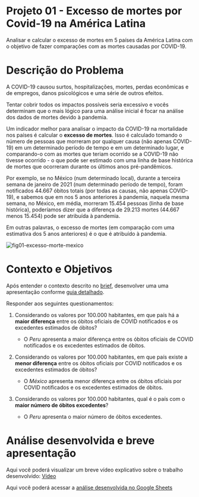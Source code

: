 # Projeto 01 - Excesso de mortes por Covid-19 na América Latina

Analisar e calcular o excesso de mortes em 5 países da América Latina com o objetivo de fazer comparações com as
mortes causadas por COVID-19.

# Descrição do Problema

A COVID-19 causou surtos, hospitalizações, mortes, perdas econômicas e de empregos, danos psicológicos e uma série de outros efeitos. 

Tentar cobrir todos os impactos possíveis seria excessivo e vocês determinam que o mais lógico para uma análise
inicial é focar na análise dos dados de mortes devido à pandemia.

Um indicador melhor para analisar o impacto da
COVID-19 na mortalidade nos países é calcular o **excesso de mortes**. Isso é calculado tomando o número de pessoas que morreram por qualquer causa (não apenas COVID-19) em um determinado período de tempo e em um determinado lugar, e
comparando-o com as mortes que teriam ocorrido se a COVID-19 não tivesse ocorrido - o que pode ser estimado com uma linha de base histórica de mortes que ocorreram durante os últimos anos pré-pandêmicos. 

Por exemplo, se no México (num determinado local), durante a terceira semana de janeiro de 2021 (num determinado período de tempo), foram notificados 44.667 óbitos totais (por todas as causas, não apenas COVID-19), e sabemos que em nos 5 anos anteriores à pandemia, naquela mesma semana, no México, em média, morreram 15.454 pessoas (linha de base histórica), poderíamos dizer que a diferença de 29.213 mortes (44.667 menos 15.454) pode ser atribuída à pandemia. 

Em outras palavras, o excesso de mortes (em comparação com uma estimativa dos 5 anos anteriores) é o que é atribuído à pandemia.

![fig01-excesso-morte-mexico](https://user-images.githubusercontent.com/75397377/166122114-f1e254e7-3047-4a10-9fb0-866ba0902cec.PNG)

# Contexto e Objetivos

Após entender o contexto descrito no [brief](https://github.com/carlamendescms/certificacao-analista-dados-ibm-laboratoria/blob/c613ea569f7ea966a6ce89d9e28760853bd316bc/projetos/01%20-%20Excesso%20de%20mortes%20por%20COVID/%5BPT%5D%20Projeto%201%20COVID%20-%20Brief%20do%20Projeto.pdf), desenvolver uma uma apresentação conforme [guia detalhado](https://github.com/carlamendescms/certificacao-analista-dados-ibm-laboratoria/blob/c613ea569f7ea966a6ce89d9e28760853bd316bc/projetos/01%20-%20Excesso%20de%20mortes%20por%20COVID/%5BPT%5D%20Guia%20-%20An%C3%A1lise%20Excesso%20de%20Mortes%20COVID-19.pdf).

Responder aos seguintes questionamentos:

1. Considerando os valores por 100.000 habitantes, em que país há a **maior diferença** entre os óbitos oficiais de COVID notificados e os excedentes estimados de óbitos?
    - O _Peru_ apresenta a maior diferença entre os óbitos oficiais de COVID notificados e os excedentes estimados de óbitos.


2. Considerando os valores por 100.000 habitantes, em que país existe a **menor diferença** entre os óbitos oficiais por COVID notificados e os excedentes estimados de
óbitos?
    - O _México_ apresenta menor diferença entre os óbitos oficiais por COVID notificados e os excedentes estimados de óbitos.

3. Considerando os valores por 100.000 habitantes, qual é o país com o **maior número de óbitos excedentes**?

    - O _Peru_ apresenta o maior número de óbitos excedentes.

# Análise desenvolvida e breve apresentação 

Aqui você poderá visualizar um breve vídeo explicativo sobre o trabalho desenvolvido: [Vídeo](https://www.loom.com/share/8448d6ef9deb435da704abb9a8f81740)

Aqui você poderá acessar a [análise desenvolvida no Google Sheets](https://docs.google.com/spreadsheets/d/1T2caF_pqK8Jl65czIFJWAHF9iOJZ3vz7QKrcsYSB1xg/edit?usp=sharing)